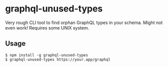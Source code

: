 # graphql-unused-types

Very rough CLI tool to find orphan GraphQL types in your schema. Might not even work!
Requires some UNIX system.

## Usage

```
$ npm install -g graphql-unused-types
$ graphql-unused-types https://your.app/graphql
```
